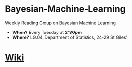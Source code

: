 # Bayesian-Machine-Learning
Weekly Reading Group on Bayesian Machine Learning

* **When?** Every Tuesday at **2:30pm** 
* **Where?** LG.04, Department of Statistics, 24-29 St Giles'

# [Wiki](https://github.com/BigBayes/Bayesian-Machine-Learning/wiki)
